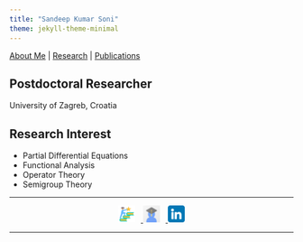 ```yaml
---
title: "Sandeep Kumar Soni"
theme: jekyll-theme-minimal
---
```


<!-- Navigation Links -->
[About Me](about.md) | [Research](research.md) | [Publications](publications.md)



## Postdoctoral Researcher 
University of Zagreb, Croatia

## Research Interest
- Partial Differential Equations
- Functional Analysis
- Operator Theory
- Semigroup Theory

  
---

<!-- Downloads and Links Section -->
<div style="text-align: center; margin-top:10px;">
  <a href="./my_cv.pdf" download>
    <img src="/cv.png" alt="Download CV" style="width:30px; height:30px; margin-right: 10px;">
  </a>
  <a href="https://scholar.google.com/citations?hl=en&user=zXOJ0cQAAAAJ" target="_blank">
    <img src="/google-scholar-icon.png" alt="Google Scholar" style="width:30px; height:30px; margin-right: 10px;">
  </a>
  <a href="https://www.linkedin.com/in/sandeep-soni-90bbb3243/" target="_blank">
    <img src="/linkedin.png" alt="LinkedIn" style="width:30px; height:30px;">
  </a>
</div>

---
